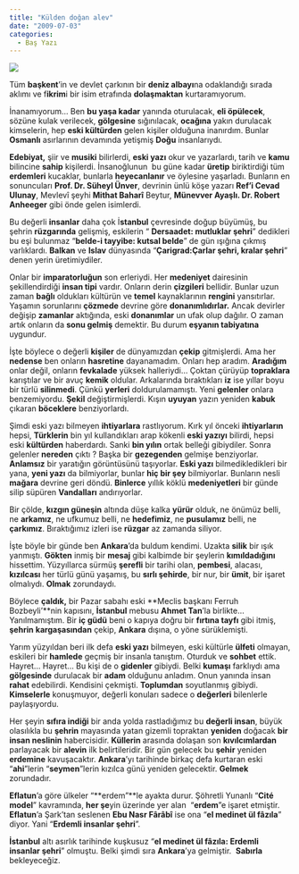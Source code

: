```yaml
---
title: "Külden doğan alev"
date: "2009-07-03"
categories: 
  - Baş Yazı
---
```


![](../uploads/image/ates-alev-resimleri.gif)

Tüm **başkent**’in ve devlet çarkının bir **deniz albayı**na odaklandığı sırada aklımı ve f**ikrim**i bir isim etrafında **dolaşmaktan** kurtaramıyorum.

İnanamıyorum… Ben **bu yaşa kadar** yanında oturulacak, **eli öpülecek**, sözüne kulak verilecek, **gölgesine** sığınılacak, **ocağına** yakın durulacak  kimselerin, hep **eski kültürden** gelen kişiler olduğuna inanırdım. Bunlar **Osmanlı** asırlarının devamında yetişmiş **Doğu** insanlarıydı.

**Edebiyat,** şiir ve **musiki** bilirlerdi, **eski yazı** okur ve yazarlardı, tarih ve **kamu** bilincine **sahip** kişilerdi. İnsanoğlunun  bu güne kadar **üretip** biriktirdiği tüm **erdemleri** kucaklar, bunlarla **heyecanlanır** ve öylesine yaşarladı. Bunların en sonuncuları **Prof. Dr. Süheyl Ünver**, devrinin ünlü köşe yazarı **Ref’i Cevad Ulunay**, Mevlevî şeyhi **Mithat Baharî** Beytur, **Münevver Ayaşlı. Dr. Robert Anheeger** gibi önde gelen isimlerdi.

Bu değerli **insanlar** daha çok İ**stanbul** çevresinde doğup büyümüş, bu şehrin **rüzgarında** gelişmiş, eskilerin “ **Dersaadet: mutluklar şehri**” dedikleri bu eşi bulunmaz “**belde-i tayyibe: kutsal belde**” de gün ışığına çıkmış varlıklardı. **Balkan** ve **Islav** dünyasında “**Çarigrad:Çarlar şehri, kralar şehri**” denen yerin üretimiydiler.

Onlar bir **imparatorluğun** son erleriydi. Her **medeniyet** dairesinin şekillendirdiği **insan tipi** vardır. Onların derin **çizgileri** bellidir. Bunlar uzun zaman **bağlı** oldukları kültürün ve **temel** kaynaklarının **rengini** yansıtırlar. Yaşamın sorunlarını **çözmede** devrine göre **donanımlıdırlar.** Ancak devirler değişip **zamanlar** aktığında, eski **donanımlar** un ufak olup dağılır. O zaman  artık onların da **sonu gelmiş** demektir. Bu durum **eşyanın tabiyatına** uygundur.

İşte böylece o değerli **kişiler** de dünyamızdan **çekip** gitmişlerdi. Ama her **nedense** ben onların **hasretine** dayanamadım. Onları hep aradım. **Aradığım** onlar değil, onların **fevkalade** yüksek halleriydi… Çoktan çürüyüp **topraklara** karıştılar ve bir avuç **kemik** oldular. Arkalarında bıraktıkları **iz** ise yıllar boyu bir türlü **silinmedi**. Çünkü **yerleri** doldurulamamıştı. Yeni **gelenler** onlara benzemiyordu. **Şekil** değiştirmişlerdi. Kışın **uyuyan** yazın yeniden **kabuk** çıkaran **böceklere** benziyorlardı.

Şimdi eski yazı bilmeyen **ihtiyarlara** rastlıyorum. Kırk yıl önceki **ihtiyarların** hepsi, **Türklerin** bin yıl kullandıkları arap kökenli **eski yazıyı** bilirdi, hepsi eski **kültürden** haberdardı. Sanki **bin yılın** ortak belleği gibiydiler. Sonra gelenler **nereden** çıktı ? Başka bir **gezegenden** gelmişe benziyorlar. **Anlamsız** bir yaratığın görüntüsünü taşıyorlar. **Eski yazı** bilmedikledikleri bir yana, **yeni yazı** da bilmiyorlar, bunlar **hiç bir şey** bilmiyorlar. Bunların nesli **mağara** devrine geri döndü. **Binlerce** yıllık köklü **medeniyetleri** bir günde silip süpüren **Vandalları** andırıyorlar.

Bir çölde, **kızgın güneşin** altında düşe kalka **yürür** olduk, ne önümüz belli, ne **arkamız**, ne ufkumuz belli, ne **hedefimiz**, ne **pusulamız** belli, ne **çarkımız**. Bıraktığımız izleri ise **rüzgar** az zamanda siliyor.

İşte böyle bir günde ben **Ankara**’da buldum kendimi. Uzakta **silik** bir ışık yanmıştı. **Gökten** inmiş bir **mesaj** gibi kalbimde bir şeylerin **kımıldadığını** hissettim. Yüzyıllarca sürmüş **şerefli** bir tarihi olan, **pembesi**, alacası, **kızılcası** her türlü günü yaşamış, bu **sırlı şehirde**, bir nur, bir **ümit**, bir işaret olmalıydı. **Olmak** zorundaydı.

Böylece **çaldık,** bir Pazar sabahı eski **Meclis başkanı Ferruh Bozbeyli’**nin kapısını, **İstanbul** mebusu **Ahmet Tan**’la birlikte… Yanılmamıştım. Bir **iç güdü** beni o kapıya doğru bir **fırtına tayfı** gibi itmiş, **şehrin** **kargaşasından** çekip, **Ankara** dışına, o yöne sürüklemişti.

Yarım yüzyıldan beri ilk defa **eski yazı** bilmeyen, eski kültürle **ülfeti** olmayan, eskileri bir **hamlede** geçmiş bir insanla tanıştım. Oturduk ve **sohbet** ettik. Hayret… Hayret… Bu kişi de o **gidenler** gibiydi. Belki **kumaşı** farklıydı ama **gölgesinde** durulacak bir **adam** olduğunu anladım. Onun yanında insan **rahat** edebilirdi. Kendisini çekmişti. **Toplumdan** soyutlanmış gibiydi. **Kimselerle** konuşmuyor, değerli konuları sadece o **değerleri** bilenlerle paylaşıyordu.

Her şeyin **sıfıra indiği** bir anda yolda rastladığımız bu **değerli insan**, büyük olasılıkla bu **şehrin** mayasında yatan gizemli topraktan **yeniden** doğacak **bir insan neslinin** habercisidir. **Küllerin** arasında dolaşan son **kıvılcımlardan** parlayacak bir **alevin** ilk belirtileridir. Bir gün gelecek bu **şehir** yeniden **erdemine** kavuşacaktır. **Ankara**’yı tarihinde birkaç defa kurtaran eski “**ahi**”lerin “**seymen**”lerin kızılca günü yeniden gelecektir. **Gelmek** zorundadır.

**Eflatun**’a göre ülkeler “**erdem”**le ayakta durur. Şöhretli Yunanlı “**Cité model**” kavramında, **her şe**yin üzerinde yer alan  “**erdem**”e işaret etmiştir. **Eflatun**’a Şark’tan seslenen **Ebu Nasr Fârâbî** ise ona “**el medinet ül fâzıla**” diyor. Yani “**Erdemli insanlar şehri**”.

**İstanbul** altı asırlık tarihinde kuşkusuz “**el medinet ül fâzıla: Erdemli insanlar şehri**” olmuştu. Belki şimdi sıra **Ankara**’ya gelmiştir.  **Sabırla** bekleyeceğiz.
